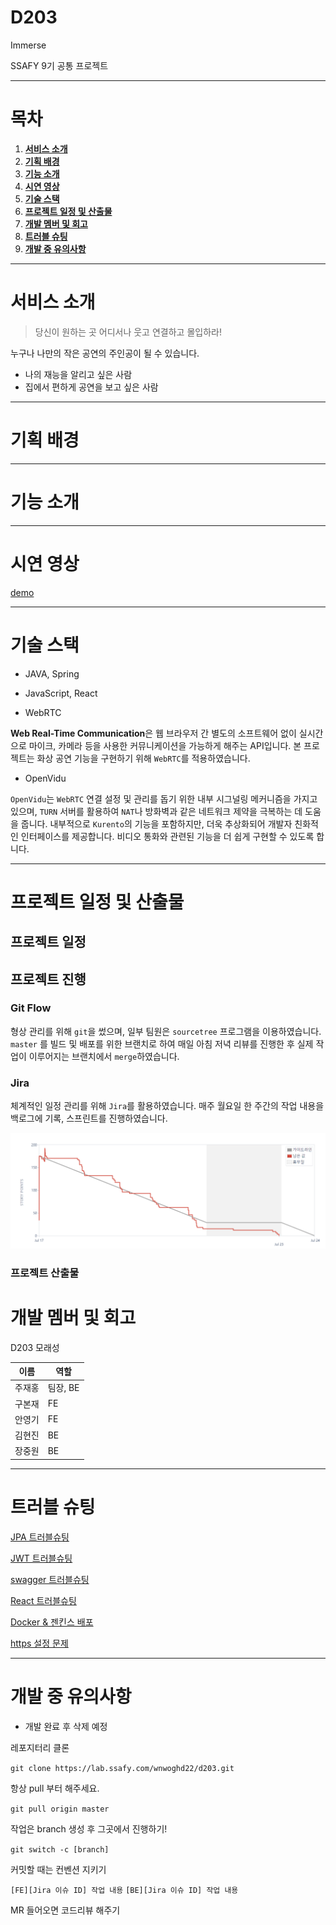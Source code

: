 # D203

Immerse

SSAFY 9기 공통 프로젝트

---

# 목차

1. [**서비스 소개**](#1)
2. [**기획 배경**](#2)
3. [**기능 소개**](#3)
4. [**시연 영상**](#4)
5. [**기술 스택**](#5)
6. [**프로젝트 일정 및 산출물**](#6)
7. [**개발 멤버 및 회고**](#7)
8. [**트러블 슈팅**](#8)
9. [**개발 중 유의사항**](#9)

---

<div id="1"></div>

# 서비스 소개

> 당신이 원하는 곳 어디서나 웃고 연결하고 몰입하라!

누구나 나만의 작은 공연의 주인공이 될 수 있습니다.

- 나의 재능을 알리고 싶은 사람
- 집에서 편하게 공연을 보고 싶은 사람

---

<div id="2"></div>

# 기획 배경



---

<div id="3"></div>

# 기능 소개



---

<div id="4"></div>

# 시연 영상

[demo](./exec/시연_시나리오.md)

---

<div id="5"></div>

# 기술 스택

- JAVA, Spring

- JavaScript, React

- WebRTC

**Web Real-Time Communication**은 웹 브라우저 간 별도의 소프트웨어 없이 실시간으로 마이크, 카메라 등을 사용한 커뮤니케이션을 가능하게 해주는 API입니다. 본 프로젝트는 화상 공연 기능을 구현하기 위해 `WebRTC`를 적용하였습니다.

- OpenVidu

`OpenVidu`는 `WebRTC` 연결 설정 및 관리를 돕기 위한 내부 시그널링 메커니즘을 가지고 있으며, `TURN` 서버를 활용하여 `NAT`나 방화벽과 같은 네트워크 제약을 극복하는 데 도움을 줍니다. 내부적으로 `Kurento`의 기능을 포함하지만, 더욱 추상화되어 개발자 친화적인 인터페이스를 제공합니다. 비디오 통화와 관련된 기능을 더 쉽게 구현할 수 있도록 합니다.

---

<div id="6"></div>

# 프로젝트 일정 및 산출물

## 프로젝트 일정

## 프로젝트 진행

### Git Flow

형상 관리를 위해 `git`을 썼으며, 일부 팀원은 `sourcetree` 프로그램을 이용하였습니다. `master` 를 빌드 및 배포를 위한 브랜치로 하여 매일 아침 저녁 리뷰를 진행한 후 실제 작업이 이루어지는 브랜치에서 `merge`하였습니다.

### Jira

체계적인 일정 관리를 위해 `Jira`를 활용하였습니다. 매주 월요일 한 주간의 작업 내용을 백로그에 기록, 스프린트를 진행하였습니다.

![burndown](./exec/assets/burndown.PNG)

### 프로젝트 산출물



<div id="7"></div>

# 개발 멤버 및 회고

D203 모래성

|이름|역할|
|---|---|
|주재홍|팀장, BE|
|구본재|FE|
|안영기|FE|
|김현진|BE|
|장중원|BE|

---

<div id="8"></div>

# 트러블 슈팅

[JPA 트러블슈팅](https://www.notion.so/JPA-180c9b1a5fff4403af0e19dd531ad24c)

[JWT 트러블슈팅](https://www.notion.so/JWT-476795e19e74458799b7a1da9c3949f3)

[swagger 트러블슈팅](https://www.notion.so/Swagger-docs-a4eb013309f440f1b07b7a4826babb30)

[React 트러블슈팅](https://www.notion.so/React-ff85c847dea548a3b9076284d95aa29c)

[Docker & 젠킨스 배포](https://www.notion.so/docker-jenkins-a45e65e285e244c5a93b6a7ce7080676)

[https 설정 문제](https://www.notion.so/https-ab8071b14de149999c29d5d9288b7820)

---

<div id="9"></div>

# 개발 중 유의사항

- 개발 완료 후 삭제 예정

레포지터리 클론

```git clone https://lab.ssafy.com/wnwoghd22/d203.git```

항상 pull 부터 해주세요.

```git pull origin master```

작업은 branch 생성 후 그곳에서 진행하기!

```git switch -c [branch]```

커밋할 때는 컨벤션 지키기

```[FE][Jira 이슈 ID] 작업 내용```
```[BE][Jira 이슈 ID] 작업 내용```

MR 들어오면 코드리뷰 해주기

